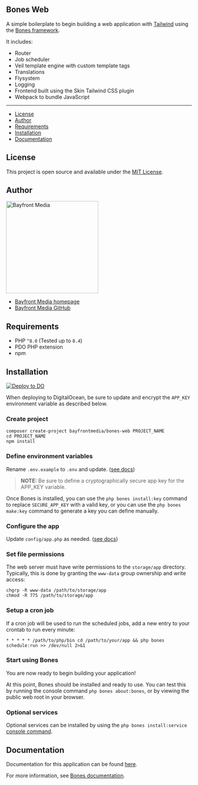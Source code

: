 ## Bones Web

A simple boilerplate to begin building a web application with [Tailwind](https://tailwindcss.com/) using the [Bones framework](https://github.com/bayfrontmedia/bones).

It includes:

- Router
- Job scheduler
- Veil template engine with custom template tags
- Translations
- Flysystem
- Logging
- Frontend built using the Skin Tailwind CSS plugin
- Webpack to bundle JavaScript

<hr />

- [License](#license)
- [Author](#author)
- [Requirements](#requirements)
- [Installation](#installation)
- [Documentation](#documentation)

## License

This project is open source and available under the [MIT License](LICENSE).

## Author

<img src="https://cdn1.onbayfront.com/bfm/brand/bfm-logo.svg" alt="Bayfront Media" width="250" />

- [Bayfront Media homepage](https://www.bayfrontmedia.com?utm_source=github&amp;utm_medium=direct)
- [Bayfront Media GitHub](https://github.com/bayfrontmedia)

## Requirements

* PHP `^8.0` (Tested up to `8.4`)
* PDO PHP extension
* npm

## Installation

[![Deploy to DO](https://www.deploytodo.com/do-btn-blue.svg)](https://cloud.digitalocean.com/apps/new?repo=https://github.com/bayfrontmedia/bones-web/tree/master&refcode=7e41d0ac1ab5)

When deploying to DigitalOcean, be sure to update and encrypt the `APP_KEY` environment variable as described below.

### Create project

```shell
composer create-project bayfrontmedia/bones-web PROJECT_NAME
cd PROJECT_NAME
npm install
```

### Define environment variables

Rename `.env.example` to `.env` and update. ([see docs](https://github.com/bayfrontmedia/bones/blob/master/docs/install/manual.md#add-required-environment-variables))

> **NOTE:** Be sure to define a cryptographically secure app key for the APP_KEY variable.

Once Bones is installed, you can use the `php bones install:key` command to replace `SECURE_APP_KEY` with a valid key, 
or you can use the `php bones make:key` command to generate a key you can define manually.

### Configure the app

Update `config/app.php` as needed. ([see docs](docs/app/configuration.md#app))

### Set file permissions

The web server must have write permissions to the `storage/app` directory.
Typically, this is done by granting the `www-data` group ownership and write access:

```shell
chgrp -R www-data /path/to/storage/app
chmod -R 775 /path/to/storage/app
```

### Setup a cron job

If a cron job will be used to run the scheduled jobs, add a new entry to your crontab to run every minute:

```shell
* * * * * /path/to/php/bin cd /path/to/your/app && php bones schedule:run >> /dev/null 2>&1
```

### Start using Bones

You are now ready to begin building your application! 

At this point, Bones should be installed and ready to use.
You can test this by running the console command `php bones about:bones`,
or by viewing the public web root in your browser.

### Optional services

Optional services can be installed by using the `php bones install:service` [console command](https://github.com/bayfrontmedia/bones/blob/master/docs/usage/console.md).

## Documentation

Documentation for this application can be found [here](docs/README.md).

For more information, see [Bones documentation](https://github.com/bayfrontmedia/bones/tree/master/docs).